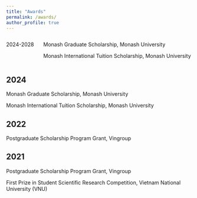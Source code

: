 ```yaml
---
title: "Awards"
permalink: /awards/
author_profile: true
---
```


<style>
  /* Create two equal columns that floats next to each other */
  .time {
    float: left;
    max-width: 120px;
    width: 20%;
  }

  .award {
    float: left;
    width: 80%;
  }

  /* Clear floats after the columns */
  .row:after {
    content: "";
    display: table;
    clear: both;
  }

  /* Responsive layout - makes the two columns stack on top of each other instead of next to each other */
  @media screen and (max-width: 600px) {
    .column {
      width: 100%;
    }

    .time > p {
      font-size: 0.8em;
      margin-bottom: 0;
    }
  }
</style>

<div class="row">
  <div class="column time">
    <p>2024-2028</p>
  </div>
  <div class="column award">
    <p>Monash Graduate Scholarship, Monash University</p>
    <p>Monash International Tuition Scholarship, Monash University</p>
  </div>
</div>

## 2024

Monash Graduate Scholarship, Monash University

Monash International Tuition Scholarship, Monash University

## 2022

Postgraduate Scholarship Program Grant, Vingroup

## 2021

Postgraduate Scholarship Program Grant, Vingroup

First Prize in Student Scientific Research Competition, Vietnam National University (VNU)